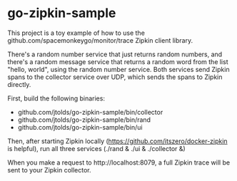 go-zipkin-sample
===========

This project is a toy example of how to use the
github.com/spacemonkeygo/monitor/trace Zipkin client library.

There's a random number service that just returns random numbers, and there's
a random message service that returns a random word from the list
"hello, world", using the random number service. Both services send Zipkin
spans to the collector service over UDP, which sends the spans to Zipkin
directly.

First, build the following binaries:
* github.com/jtolds/go-zipkin-sample/bin/collector
* github.com/jtolds/go-zipkin-sample/bin/rand
* github.com/jtolds/go-zipkin-sample/bin/ui

Then, after starting Zipkin locally (https://github.com/itszero/docker-zipkin
is helpful), run all three services (./rand & ./ui & ./collector &)

When you make a request to http://localhost:8079, a full Zipkin trace will
be sent to your Zipkin collector.
